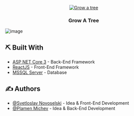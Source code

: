 <p align="center">
  <a href="" rel="noopener">
 <img src="https://i.imgur.com/ECZrwRQ.png" alt="Grow a tree"></a>
</p>
<h3 align="center">Grow A Tree</h3>

![image](https://user-images.githubusercontent.com/33124382/117584181-23062680-b114-11eb-903a-1f8e9fa42f18.png)

## ⛏️ Built With <a name = "tech_stack"></a>
- [ASP NET Core 3](https://docs.microsoft.com/en-us/aspnet/core/?view=aspnetcore-3.1) - Back-End Framework
- [ReactJS](https://reactjs.org/) - Front-End Framework
- [MSSQL Server](https://www.microsoft.com/en-gb/sql-server/sql-server-downloads) - Database

## ✍️ Authors <a name = "authors"></a>
- [@Svetloslav Novoselski](https://github.com/Svetloslav15) - Idea & Front-End Development
- [@Plamen Michev](https://github.com/PlamenMichev) - Idea & Back-End Development
